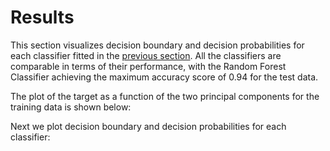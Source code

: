 # Results

This section visualizes decision boundary and decision probabilities for each classifier fitted 
in the [previous section](link).  All the classifiers are comparable in terms of their performance, with the 
Random Forest Classifier achieving the maximum accuracy score of 0.94 for the test data.

The plot of the target as a function of the two principal components for the training data is shown below:



Next we plot decision boundary and decision probabilities for each classifier:

